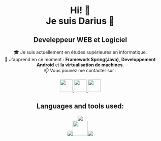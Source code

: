 <div align="center">

# Hi! 👋 <br /> Je suis Darius 🙂

<!-- <img align="right" width="35%" src="https://media.giphy.com/media/fkZukR450RQ1qnGaq9/giphy.gif" /> -->


## Develeppeur WEB et Logiciel

🎓 Je suis actuellement en études supèrieures en informatique.  
🚀 J'apprend en ce moment :  **Framework Spring(Java)**, **Developpement Android** et **la virtualisation de machines**.  
📫 Vous pouvez me contacter sur :

  
<a href="https://twitter.com/033Darius">
    <img src="https://user-images.githubusercontent.com/91475935/168445311-109ba4e0-2ef4-4cd7-9ac4-7ed3af534e91.svg" height="40px" />
</a>
  
<a href="mailto:dariusbuzura@gmail.com">
    <img src="https://user-images.githubusercontent.com/91475935/168445313-09bef9d8-6a39-4bec-8eb0-762a65559894.svg" height="40px" />
</a>
    
<a href="https://www.fiverr.com/dariusbuzura">
    <img src="https://user-images.githubusercontent.com/91475935/169694667-68824ed9-10a3-46ee-9fc1-23ec91496121.png" height="40px" />
</a>


## Languages and tools used:

![](https://skillicons.dev/icons?i=html,css,js,java&theme=dark)  
![](https://skillicons.dev/icons?i=androidstudio,py&theme=dark)<img src="https://user-images.githubusercontent.com/91475935/168442353-995d91ee-cc1c-4b99-9a02-5057721a2bd2.png" height="48px" />![](https://skillicons.dev/icons?i=mysql,bash,vscode&theme=dark)

</div>


<!--
**DariusAlex03/DariusAlex03** is a ✨ _special_ ✨ repository because its `README.md` (this file) appears on your GitHub profile.

Here are some ideas to get you started:

- 🔭 I’m currently working on ...
- 🌱 I’m currently learning ...
- 👯 I’m looking to collaborate on ...
- 🤔 I’m looking for help with ...
- 💬 Ask me about ...
- 📫 How to reach me: ...
- 😄 Pronouns: ...
- ⚡ Fun fact: ...
-->
